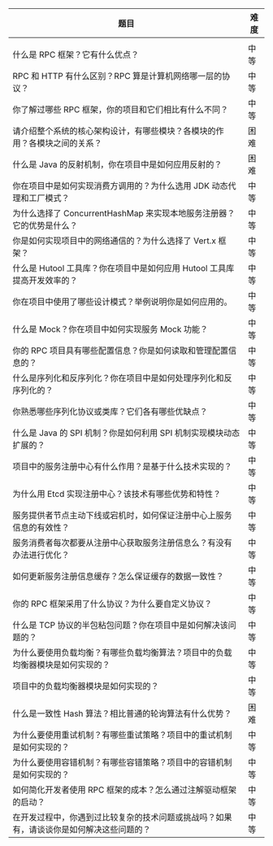  

| 题目                                                         | 难度 |
| ------------------------------------------------------------ | ---- |
|                                                              |      |
| 什么是 RPC 框架？它有什么优点？                              | 中等 |
| RPC 和 HTTP 有什么区别？RPC 算是计算机网络哪一层的协议？     | 中等 |
| 你了解过哪些 RPC 框架，你的项目和它们相比有什么不同？        | 中等 |
| 请介绍整个系统的核心架构设计，有哪些模块？各模块的作用？各模块之间的关系？ | 困难 |
| 什么是 Java 的反射机制，你在项目中是如何应用反射的？         | 困难 |
| 你在项目中是如何实现消费方调用的？为什么选用 JDK 动态代理和工厂模式？ | 中等 |
| 为什么选择了 ConcurrentHashMap 来实现本地服务注册器？它的优势是什么？ | 中等 |
| 你是如何实现项目中的网络通信的？为什么选择了 Vert.x 框架？   | 中等 |
| 什么是 Hutool 工具库？你在项目中是如何应用 Hutool 工具库提高开发效率的？ | 中等 |
| 你在项目中使用了哪些设计模式？举例说明你是如何应用的。       | 中等 |
| 什么是 Mock？你在项目中如何实现服务 Mock 功能？              | 中等 |
| 你的 RPC 项目具有哪些配置信息？你是如何读取和管理配置信息的？ | 中等 |
| 什么是序列化和反序列化？你在项目中是如何处理序列化和反序列化的？ | 中等 |
| 你熟悉哪些序列化协议或类库？它们各有哪些优缺点？             | 中等 |
| 什么是 Java 的 SPI 机制？你是如何利用 SPI 机制实现模块动态扩展的？ | 中等 |
| 项目中的服务注册中心有什么作用？是基于什么技术实现的？       | 中等 |
| 为什么用 Etcd 实现注册中心？该技术有哪些优势和特性？         | 中等 |
| 服务提供者节点主动下线或宕机时，如何保证注册中心上服务信息的有效性？ | 中等 |
| 服务消费者每次都要从注册中心获取服务注册信息么？有没有办法进行优化？ | 中等 |
| 如何更新服务注册信息缓存？怎么保证缓存的数据一致性？         | 中等 |
| 你的 RPC 框架采用了什么协议？为什么要自定义协议？            | 中等 |
| 什么是 TCP 协议的半包粘包问题？你在项目中是如何解决该问题的？ | 中等 |
| 为什么要使用负载均衡？有哪些负载均衡算法？项目中的负载均衡器模块是如何实现的？ | 中等 |
| 项目中的负载均衡器模块是如何实现的？                         | 中等 |
| 什么是一致性 Hash 算法？相比普通的轮询算法有什么优势？       | 困难 |
| 为什么要使用重试机制？有哪些重试策略？项目中的重试机制是如何实现的？ | 中等 |
| 为什么要使用容错机制？有哪些容错策略？项目中的容错机制是如何实现的？ | 中等 |
| 如何简化开发者使用 RPC 框架的成本？怎么通过注解驱动框架的启动？ | 中等 |
| 在开发过程中，你遇到过比较复杂的技术问题或挑战吗？如果有，请谈谈你是如何解决这些问题的？ | 中等 |
